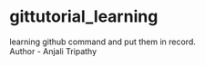# gittutorial_learning
learning github command and put them in record.
<br>
Author - Anjali Tripathy
